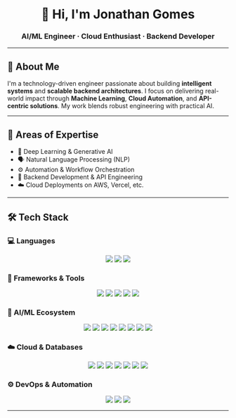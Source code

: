 <h1 align="center">👋 Hi, I'm Jonathan Gomes</h1>
<h3 align="center">AI/ML Engineer · Cloud Enthusiast · Backend Developer</h3>

---

## 🚀 About Me

I'm a technology-driven engineer passionate about building **intelligent systems** and **scalable backend architectures**. I focus on delivering real-world impact through **Machine Learning**, **Cloud Automation**, and **API-centric solutions**. My work blends robust engineering with practical AI.

---

## 💼 Areas of Expertise

- 🤖 Deep Learning & Generative AI  
- 🗣️ Natural Language Processing (NLP)  
- ⚙️ Automation & Workflow Orchestration  
- 🔧 Backend Development & API Engineering  
- ☁️ Cloud Deployments on AWS, Vercel, etc.

---

## 🛠️ Tech Stack

### 💻 Languages
<p align="center">
  <img src="https://img.shields.io/badge/Python-3776AB.svg?style=for-the-badge&logo=python&logoColor=white" />
  <img src="https://img.shields.io/badge/C++-00599C.svg?style=for-the-badge&logo=c%2B%2B&logoColor=white" />
  <img src="https://img.shields.io/badge/Java-ED8B00.svg?style=for-the-badge&logo=openjdk&logoColor=white" />
</p>

### 🧱 Frameworks & Tools
<p align="center">
  <img src="https://img.shields.io/badge/FastAPI-005571?style=for-the-badge&logo=fastapi&logoColor=white" />
  <img src="https://img.shields.io/badge/Flask-000000?style=for-the-badge&logo=flask&logoColor=white" />
  <img src="https://img.shields.io/badge/Next.js-000000?style=for-the-badge&logo=nextdotjs&logoColor=white">
  <img src="https://img.shields.io/badge/Django-092E20?style=for-the-badge&logo=django&logoColor=white" />
  <img src="https://img.shields.io/badge/Streamlit-FF4B4B?style=for-the-badge&logo=streamlit&logoColor=white" />
</p>

### 🤖 AI/ML Ecosystem
<p align="center">
  <img src="https://img.shields.io/badge/TensorFlow-FF6F00?style=for-the-badge&logo=tensorflow&logoColor=white" />
  <img src="https://img.shields.io/badge/Scikit--Learn-F7931E?style=for-the-badge&logo=scikit-learn&logoColor=white" />
  <img src="https://img.shields.io/badge/LangChain-1C3C3C?style=for-the-badge&logo=langchain&logoColor=green" />
  <img src="https://img.shields.io/badge/LangGraph-1C3C3C?style=for-the-badge&logo=langchain&logoColor=white" />
  <img src="https://img.shields.io/badge/MLflow-2C2D72?style=for-the-badge&logo=mlflow&logoColor=white" />
  <img src="https://img.shields.io/badge/Pandas-150458?style=for-the-badge&logo=pandas&logoColor=white" />
  <img src="https://img.shields.io/badge/NumPy-013243.svg?style=for-the-badge&logo=numpy&logoColor=white" />
  <img src="https://img.shields.io/badge/Pydantic-E92063?style=for-the-badge&logo=pydantic&logoColor=white" />
</p>

### ☁️ Cloud & Databases
<p align="center">
  <img src="https://img.shields.io/badge/AWS-232F3E?style=for-the-badge&logo=amazonaws&logoColor=white" />
  <img src="https://img.shields.io/badge/Vercel-000000?style=for-the-badge&logo=vercel&logoColor=white" />
  <img src="https://img.shields.io/badge/Supabase-3FCF8E?style=for-the-badge&logo=supabase&logoColor=white" />
  <img src="https://img.shields.io/badge/PostgreSQL-336791?style=for-the-badge&logo=postgresql&logoColor=white" />
  <img src="https://img.shields.io/badge/MySQL-4479A1?style=for-the-badge&logo=mysql&logoColor=white" />
  <img src="https://img.shields.io/badge/MongoDB-47A248?style=for-the-badge&logo=mongodb&logoColor=white" />
  <img src="https://img.shields.io/badge/Neo4j-4581C3?style=for-the-badge&logo=neo4j&logoColor=white" />
</p>

### ⚙️ DevOps & Automation
<p align="center">
  <img src="https://img.shields.io/badge/Docker-2496ED?style=for-the-badge&logo=docker&logoColor=white" />
  <img src="https://img.shields.io/badge/n8n-EA4B71?style=for-the-badge&logo=n8n&logoColor=white" />
  <img src="https://img.shields.io/badge/VSCode-007ACC?style=for-the-badge&logo=visualstudiocode&logoColor=white" />
</p>

---
